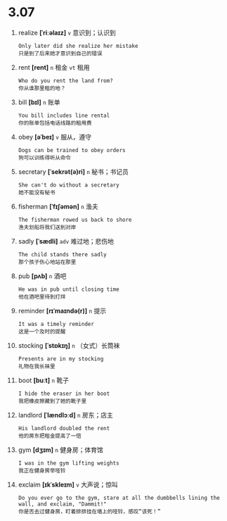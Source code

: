 # 3.07









1. realize **[ˈriːəlaɪz]** `v` 意识到；认识到
    ```
    Only later did she realize her mistake
    只是到了后来她才意识到自己的错误
    ```

2. rent **[rent]** `n` 租金 `vt` 租用
    ```
    Who do you rent the land from?
    你从谁那里租的地？
    ```

3. bill **[bɪl]** `n` 账单
    ```
    You bill includes line rental
    你的账单包括电话线路的租用费
    ```

4. obey **[əˈbeɪ]** `v` 服从，遵守
    ```
    Dogs can be trained to obey orders
    狗可以训练得听从命令
    ```

5. secretary **[ˈsekrət(ə)ri]** `n` 秘书；书记员
    ```
    She can't do without a secretary
    她不能没有秘书
    ```

6. fisherman **[ˈfɪʃəmən]** `n` 渔夫
    ```
    The fisherman rowed us back to shore
    渔夫划船将我们送到对岸
    ```

7. sadly **[ˈsædli]** `adv` 难过地；悲伤地
    ```
    The child stands there sadly
    那个孩子伤心地站在那里
    ```

8. pub **[pʌb]** `n` 酒吧
    ```
    He was in pub until closing time
    他在酒吧里待到打烊
    ```

9. reminder **[rɪˈmaɪndə(r)]** `n` 提示
    ```
    It was a timely reminder
    这是一个及时的提醒
    ```

10. stocking **[ˈstɒkɪŋ]** `n` （女式）长筒袜
    ```
    Presents are in my stocking
    礼物在我长袜里
    ```

11. boot **[buːt]** `n` 靴子
    ```
    I hide the eraser in her boot
    我把橡皮擦藏到了她的靴子里
    ```

12. landlord **[ˈlændlɔːd]** `n` 房东；店主
    ```
    His landlord doubled the rent
    他的房东把租金提高了一倍
    ```

13. gym **[dʒɪm]** `n` 健身房；体育馆
    ```
    I was in the gym lifting weights
    我正在健身房举哑铃
    ```

14. exclaim **[ɪkˈskleɪm]** `v` 大声说；惊叫
    ```
    Do you ever go to the gym, stare at all the dumbbells lining the wall, and exclaim, "Dammit!"
    你是否去过健身房，盯着排排挂在墙上的哑铃，感叹“该死！”
    ```
